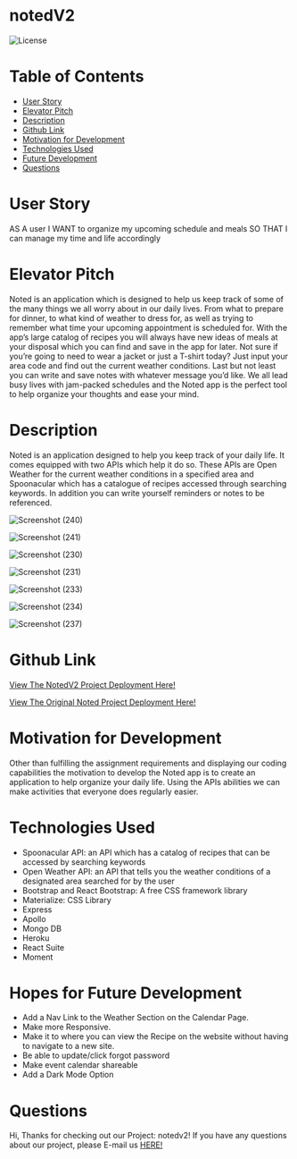 # notedV2

![License](https://img.shields.io/static/v1?label=License&message=MIT&color=GREEN)

# Table of Contents
* [User Story](#user)
* [Elevator Pitch](#elevator)
* [Description](#description)
* [Github Link](#github)
* [Motivation for Development](#motivation)
* [Technologies Used](#technologies)
* [Future Development](#hopes)
* [Questions](#questions)

# User Story

AS A user
I WANT to organize my upcoming schedule and meals
SO THAT I can manage my time and life accordingly

# Elevator Pitch
Noted is an application which is designed to help us keep track of some of the many things we all worry about in our daily lives. From what to prepare for dinner, to what kind of weather to dress for, as well as trying to remember what time your upcoming appointment is scheduled for. With the app’s large catalog of recipes you will always have new ideas of meals at your disposal which you can find and save in the app for later. Not sure if you’re going to need to wear a jacket or just a T-shirt today? Just input your area code and find out the current weather conditions. Last but not least you can write and save notes with whatever message you’d like. We all lead busy lives with jam-packed schedules and the Noted app is the perfect tool to help organize your thoughts and ease your mind.

# Description
Noted is an application designed to help you keep track of your daily life. It comes equipped with two APIs which help it do so. These APIs are Open Weather for the current weather conditions in a specified area and Spoonacular which has a catalogue of recipes accessed through searching keywords. In addition you can write yourself reminders or notes to be referenced.

![Screenshot (240)](https://github.com/digidoor/notedV2/assets/118693956/112358b5-0299-4628-b679-66d671ad3d07)

![Screenshot (241)](https://github.com/digidoor/notedV2/assets/118693956/b8c27822-3023-452c-94d9-a6c5c4e59abd)

![Screenshot (230)](https://github.com/digidoor/notedV2/assets/118693956/d41def70-2f3e-4641-bc4d-9bb2ef3f5786)

![Screenshot (231)](https://github.com/digidoor/notedV2/assets/118693956/5bf32cad-9226-47eb-84e0-77b8b25b972d)

![Screenshot (233)](https://github.com/digidoor/notedV2/assets/118693956/eeeacd20-0279-48ec-9f7b-f90069d3cdf2)

![Screenshot (234)](https://github.com/digidoor/notedV2/assets/118693956/7c8941d8-a0c9-4b8b-92a6-b0c8320ef0e0)

![Screenshot (237)](https://github.com/digidoor/notedV2/assets/118693956/16d1666c-c7df-43d9-97e6-d9959b7d24bc)

# Github Link

[View The NotedV2 Project Deployment Here!](https://intense-basin-02456.herokuapp.com/)

[View The Original Noted Project Deployment Here!](https://jonahscottlewis.github.io/noted/)

# Motivation for Development
Other than fulfilling the assignment requirements and displaying our coding capabilities the motivation to develop the Noted app is to create an application to help organize your daily life. Using the APIs abilities we can make activities that everyone does regularly easier.

# Technologies Used
* Spoonacular API: an API which has a catalog of recipes that can be accessed by searching keywords
* Open Weather API: an API that tells you the weather conditions of a designated area searched for by the user 
* Bootstrap and React Bootstrap: A free CSS framework library 
* Materialize: CSS Library 
* Express 
* Apollo 
* Mongo DB 
* Heroku 
* React Suite 
* Moment


# Hopes for Future Development
* Add a Nav Link to the Weather Section on the Calendar Page.
* Make more Responsive.
* Make it to where you can view the Recipe on the website without having to navigate to a new site.
* Be able to update/click forgot password
* Make event calendar shareable
* Add a Dark Mode Option


# Questions
Hi, Thanks for checking out our Project: notedv2! If you have any questions about our project, please E-mail us [HERE!](mailto:ucdnotedproject@gmail.com)
